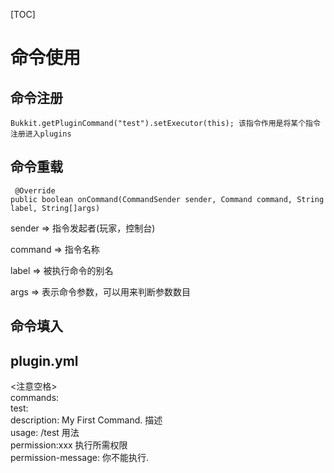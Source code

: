 [TOC]
# 命令使用

## 命令注册
```
Bukkit.getPluginCommand("test").setExecutor(this); 该指令作用是将某个指令注册进入plugins
```

## 命令重载

```
 @Override
public boolean onCommand(CommandSender sender, Command command, String label, String[]args)

```
sender => 指令发起者(玩家，控制台)

command => 指令名称

label => 被执行命令的别名

args => 表示命令参数，可以用来判断参数数目

## 命令填入

## plugin.yml<br>
<注意空格><br>
commands:<br>
test:<br>
description: My First Command. 描述<br>
usage: /test 用法<br>
permission:xxx 执行所需权限<br>
permission-message: 你不能执行.
